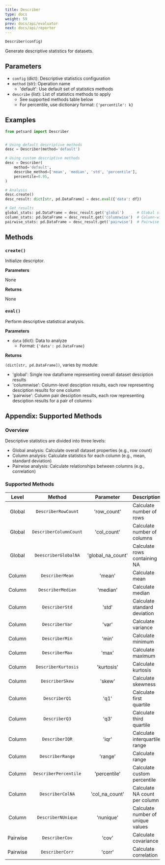 ```yaml
---
title: Describer
type: docs
weight: 59
prev: docs/api/evaluator
next: docs/api/reporter
---
```


```python
Describer(config)
```

Generate descriptive statistics for datasets.

## Parameters

- `config` (dict): Descriptive statistics configuration
 - `method` (str): Operation name
   - 'default': Use default set of statistics methods
 - `describe` (list): List of statistics methods to apply
   - See supported methods table below
   - For percentile, use dictionary format: `{'percentile': k}`

## Examples

```python
from petsard import Describer


# Using default descriptive methods
desc = Describer(method='default')

# Using custom descriptive methods
desc = Describer(
    method='default',
    describe_method=['mean', 'median', 'std', 'percentile'],
    percentile=0.95,
)

# Analysis
desc.create()
desc_result: dict[str, pd.DataFrame] = desc.eval({'data': df})

# Get results
global_stats: pd.DataFrame = desc_result.get('global')      # Global statistics
column_stats: pd.DataFrame = desc_result.get('columnwise')  # Column-wise statistics
pairwise_stats: pd.DataFrame = desc_result.get('pairwise')  # Pairwise statistics
```

## Methods

### `create()`

Initialize descriptor.

**Parameters**

None

**Returns**

None

### `eval()`

Perform descriptive statistical analysis.

**Parameters**

- `data` (dict): Data to analyze
  - Format: `{'data': pd.DataFrame}`

**Returns**

`(dict[str, pd.DataFrame])`, varies by module:
  - 'global': Single row dataframe representing overall dataset desciption results
  - 'columnwise': Column-level desciption results, each row representing desciption results for one column
  - 'pairwise': Column pair desciption results, each row representing desciption results for a pair of columns

## Appendix: Supported Methods

### Overview

Descriptive statistics are divided into three levels:
- Global analysis: Calculate overall dataset properties (e.g., row count)
- Column analysis: Calculate statistics for each column (e.g., mean, standard deviation)
- Pairwise analysis: Calculate relationships between columns (e.g., correlation)

### Supported Methods

| Level | Method | Parameter | Description |
| :---: | :---: | :---: | :--- |
| Global | `DescriberRowCount` | 'row_count' | Calculate number of rows |
| Global | `DescriberColumnCount` | 'col_count' | Calculate number of columns |
| Global | `DeescriberGlobalNA` | 'global_na_count' | Calculate rows containing NA |
| Column | `DescriberMean` | 'mean' | Calculate mean |
| Column | `DescriberMedian` | 'median' | Calculate median |
| Column | `DescriberStd` | 'std' | Calculate standard deviation |
| Column | `DescriberVar` | 'var' | Calculate variance |
| Column | `DescriberMin` | 'min' | Calculate minimum |
| Column | `DescriberMax` | 'max' | Calculate maximum |
| Column | `DescriberKurtosis` | 'kurtosis' | Calculate kurtosis |
| Column | `DescriberSkew` | 'skew' | Calculate skewness |
| Column | `DescriberQ1` | 'q1' | Calculate first quartile |
| Column | `DescriberQ3` | 'q3' | Calculate third quartile |
| Column | `DescriberIQR` | 'iqr' | Calculate interquartile range |
| Column | `DescriberRange` | 'range' | Calculate range |
| Column | `DescriberPercentile` | 'percentile' | Calculate custom percentile |
| Column | `DescriberColNA` | 'col_na_count' | Calculate NA count per column |
| Column | `DescriberNUnique` | 'nunique' | Calculate number of unique values |
| Pairwise | `DescriberCov` | 'cov' | Calculate covariance |
| Pairwise | `DescriberCorr` | 'corr' | Calculate correlation |